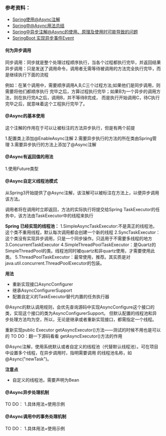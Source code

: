 ### 参考资料：

* [Spring使用@Async注解](https://www.cnblogs.com/wlandwl/p/async.html)
* [Spring中@Async用法总结](https://www.cnblogs.com/jpfss/p/10273129.html)
* [Spring中异步注解@Async的使用、原理及使用时可能导致的问题](https://blog.51cto.com/14890701/2518888#h0)
* [SpringBoot 实现异步事件Event](https://blog.csdn.net/superylcfly/article/details/103978422)

#### 何为异步调用

同步调用：同步就是整个处理过程顺序执行，当各个过程都执行完毕，并返回结果
异步调用：只是发送了调用命令，调用者无需等待被调用的方法完全执行完毕，而是继续执行下面的流程

例如：在某个调用中，需要顺序调用A,B,C三个过程方法;如果他们是同步调用，则需要将他们都顺序执行
完毕之后，方算过程执行完毕；如果B为一个异步的调用方法，则在执行完A之后，调用B，并不等待B完成，
而是执行开始调用C，待C执行完毕之后，就意味着这个工程执行完毕了。


#### @Async的基本使用

这个注解的作用在于可以让被标注的方法异步执行，但是有两个前提

1.配置类上添加@EnableAsync注解
2.需要异步执行的方法的所在类由Spring管理
3.需要异步执行的方法上添加了@Async注解

#### @Async有返回值的用法

1.使用Future类型

#### @Async自定义线程池模式

从Spring3开始提供了@Async注解，该注解可以被标注在方法上，以便异步调用该方法。

调用者将在调用时立即返回，方法的实际执行将提交给Spring TaskExecutor的任务中，该方法由TaskExecutor中的线程来执行


**Spring 已经实现的线程池：**
1.SimpleAsyncTaskExecutor:不是真正的线程池，这个类不重用线程，默认每次调用都会创建一个新的线程
2.SyncTaskExecutor：这个类没有实现异步调用，只是一个同步操作。只适用于不需要多线程的地方
3.ConcurrentTaskExecutor
4.SimpleThreadPoolTaskExecutor：是Quartz的SimpleThreadPool的类。线程池同时被quartz和非quartz使用，才需要使用此类。
5.ThreadPoolTaskExecutor：最常使用，推荐。其实质是对java.util.concurrent.ThreadPoolExecutor的包装。

**用法**

* 重新实现接口AsyncConfigurer
* 继承AsyncConfigurerSupport
* 配置自定义的TaskExecutor替代内置的任务执行器

@Async的默认调用规则，会优先查询源码中实现AsyncConfigure这个接口的类，实现这个接口的类为AsyncConfigurerSupport。
但默认配置的线程池和异步处理方法均为空，所以，无论是继承或者重新实现接口，都需指定一个线程。

重新实现public Executor getAsyncExecutor()方法——测试的时候不用也是可以的
TO DO：翻一下源码看看 getAsyncExecutor()方法的作用

@Async注解，使用系统默认或者自定义的线程池（代替默认线程池）。可在项目中设置多个线程，在异步调用时，指明需要调用
的线程池名称，如@Async("newTask")。

**注意点**
* 自定义的线程池，需要声明为Bean


#### @Async异步处理机制

TO DO：
1.具体用法+使用示例

#### @Async调用中的事务处理机制

TO DO：
1.具体用法+使用示例




